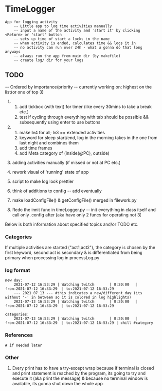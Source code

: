 # TimeLogger
    App for logging activity
        -- Little app to log time activities manually
        -- input a name of the activity and 'start it' by clicking <Return> or 'start' button
        -- sets up time of start a locks in the name
        -- when activity is ended, calculates time && logs it in
        -- no activity can run over 24h - what u gonna do that long anyways
        -- always run the app from main dir (by makefile)
        -- create log/ dir for your logs

## TODO
-- Ordered by importance/priority
-- currently working on: highest on the list(or one of top 3)


1.  1. add tickbox (with text) for timer (like every 30mins to take a break etc.)
    2. test if cycling through everything with tab should be possible && subsequently using enter to use buttons
        
2.  1. make lv4 for all; lv3 == extended activities
    2. keyword for sleep start/end, log in the morning takes in the one from last night and combines them
    3. add time frames
    4. add Meta category of (inside(@PC), outside)
3. adding activities manually (if missed or not at PC etc.)
4. rework visual of 'running' state of app

6. script to make log look prettier

7. think of additions to config -- add eventually
8. make loadConfigFile() & getConfigFile() merged in filework.py
9. Redo the innit func in timeLogger.py -- init everything in class itself and call 
   only .config after (aka have only 2 funcs for operating not 3)

Below is both information about specified topics and/or TODO etc.

### Categories
If multiple activities are started ("act1,act2"), the category is chosen by the first
keyword, second act is secondary & is differentiated from being primary when processing
log in processLog.py

### log format
    new day:
        2021-07-12 16:53:29 | Watching twitch       | 0:20:00   | from:2021-07-12 16:33:29  | to:2021-07-12 16:53:29
        --- 2021 07 13 --- #this indicates a new/different day (its without '-' in between so it is colored in log highlights)
        2021-07-13 16:53:29 | Watching twitch       | 0:20:00   | from:2021-07-12 16:33:29  | to:2021-07-12 16:53:29

    categories:
        2021-07-13 16:53:29 | Watching twitch       | 0:20:00   | from:2021-07-12 16:33:29  | to:2021-07-12 16:53:29 | chill #category

### References
    # if needed later
### Other
1.  Every print has to have a try-except wrap because if terminal is closed and
    print statement is reached by the program, its going to try and execute it
    (aka print the message) & because no terminal window is available, its gonna
    shut down the whole app
